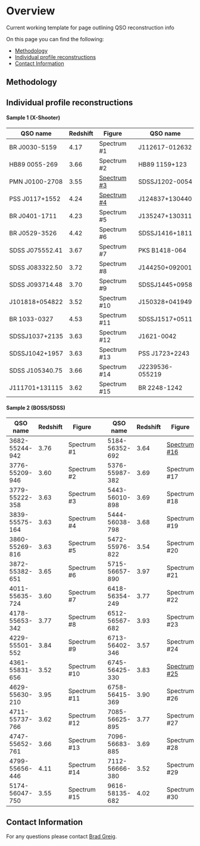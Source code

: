# Overview

Current working template for page outlining QSO reconstruction info

On this page you can find the following:

- [Methodology](#methodology)
- [Individual profile reconstructions](#individual-reconstructions)
- [Contact Information](#contact-information)

## Methodology

## Individual profile reconstructions

#### Sample 1 (X-Shooter)

| QSO name | Redshift | Figure | | QSO name | Redshift | Figure |
| -------- | ------- | -------- | ------- | -------- | ------- | ------- |
| BR J0030-5159 | 4.17 | Spectrum #1 | | J112617-012632 | 3.63 | Spectrum #16 |
| HB89 0055-269 | 3.66 | Spectrum #2 | | HB89 1159+123 | 3.52 | Spectrum #17 |
| PMN J0100-2708 | 3.55 | [Spectrum #3](https://github.com/BradGreig/blind-QSO-challenge/blob/main/data/Sample1/Sample1_Spectrum3.pdf) | | SDSSJ1202-0054 | 3.59 | Spectrum #18 |
| PSS J0117+1552 | 4.24 | [Spectrum #4](https://github.com/BradGreig/blind-QSO-challenge/blob/main/data/Sample1/Sample1_Spectrum4.pdf) | | J124837+130440 |3.72  | Spectrum #19 |
| BR J0401-1711 | 4.23 | Spectrum #5 | | J135247+130311 | 3.71 | Spectrum #20 |
| BR J0529-3526 | 4.42 | Spectrum #6 | | SDSSJ1416+1811 | 3.59 | Spectrum #21 |
| SDSS J075552.41 | 3.67 | Spectrum #7 | | PKS B1418-064 | 3.69 | Spectrum #22 |
| SDSS J083322.50 | 3.72 | Spectrum #8 | | J144250+092001 | 3.536 | Spectrum #23 |
| SDSS J093714.48 | 3.70 | Spectrum #9 | | SDSSJ1445+0958 | 3.56 | Spectrum #24 |
| J101818+054822 | 3.52 | Spectrum #10 | | J150328+041949 | 3.69 | Spectrum #25 |
| BR 1033-0327 | 4.53 | Spectrum #11 | | SDSSJ1517+0511 | 3.55 | Spectrum #26 |
| SDSSJ1037+2135 | 3.63 | Spectrum #12 | | J1621-0042 | 3.71 | Spectrum #27 |
| SDSSJ1042+1957 | 3.63 | Spectrum #13 | | PSS J1723+2243 | 4.53 | Spectrum #28 |
| SDSS J105340.75| 3.66 | Spectrum #14 | | J2239536-055219 | 4.56 | Spectrum #29 |
| J111701+131115 | 3.62 | Spectrum #15 | | BR 2248-1242 | 4.16 | Spectrum #30 |

#### Sample 2 (BOSS/SDSS)

| QSO name | Redshift | Figure | | QSO name | Redshift | Figure |
| -------- | ------- | -------- | ------- | -------- | ------- | ------- |
| 3682-55244-942 | 3.76 | Spectrum #1 | | 5184-56352-692 | 3.64 | [Spectrum #16](https://github.com/BradGreig/blind-QSO-challenge/blob/main/data/Sample2/Sample2_Spectrum16.pdf) |
| 3776-55209-946 | 3.60 | Spectrum #2 | | 5376-55987-382 | 3.69 | Spectrum #17 |
| 3779-55222-358 | 3.63 | Spectrum #3 | |  5443-56010-898 | 3.69 | Spectrum #18 |
| 3839-55575-164 | 3.63 | Spectrum #4 | | 5444-56038-798 | 3.68  | Spectrum #19 |
| 3860-55269-816 | 3.63 | Spectrum #5 | | 5472-55976-822 | 3.54 | Spectrum #20 |
| 3872-55382-651 | 3.65 | Spectrum #6 | | 5715-56657-890 | 3.97 | Spectrum #21 |
| 4011-55635-724 | 3.60 | Spectrum #7 | | 6418-56354-249 | 3.77 | Spectrum #22 |
| 4178-55653-342 | 3.77 | Spectrum #8 | | 6512-56567-682 | 3.93 | Spectrum #23 |
| 4229-55501-552 | 3.84 | Spectrum #9 | | 6713-56402-346 | 3.57 | Spectrum #24 |
| 4361-55831-656 | 3.52 | Spectrum #10 | | 6745-56425-330 | 3.83 | [Spectrum #25](https://github.com/BradGreig/blind-QSO-challenge/blob/main/data/Sample2/Sample2_Spectrum25.pdf) |
| 4629-55630-210 | 3.95 | Spectrum #11 | | 6758-56415-369 | 3.90 | Spectrum #26 |
| 4711-55737-766 | 3.62 | Spectrum #12 | | 7085-56625-895 | 3.77 | Spectrum #27 |
| 4747-55652-761 | 3.66 | Spectrum #13 | | 7096-56683-885 | 3.69 | Spectrum #28 |
| 4799-55656-446 | 4.11 | Spectrum #14 | | 7112-56666-380 | 3.52 | Spectrum #29 |
| 5174-56047-750 | 3.55 | Spectrum #15 | | 9616-58135-682 | 4.02 | Spectrum #30 |

## Contact Information

For any questions please contact [Brad Greig](mailto:brad.s.greig@gmail.com).